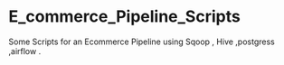 # E_commerce_Pipeline_Scripts
Some Scripts for an Ecommerce Pipeline using Sqoop , Hive ,postgress ,airflow .
